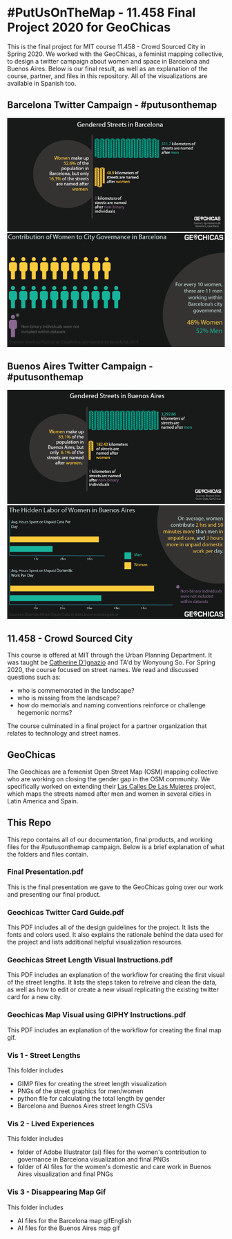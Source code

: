 # #PutUsOnTheMap - 11.458 Final Project 2020 for GeoChicas
This is the final project for MIT course 11.458 - Crowd Sourced City in Spring 2020. We worked with the GeoChicas, a feminist mapping collective, to design a twitter campaign about women and space in Barcelona and Buenos Aires. Below is our final result, as well as an explanation of the course, partner, and files in this repository. All of the visualizations are available in Spanish too.

## Barcelona Twitter Campaign - #putusonthemap
![Barcelona Street Length English](Final_Vis/Barcelona_English/1_barcelona_street_length_English.png)
![Barcelona Women in Government English](Final_Vis/Barcelona_English/2_governance_barcelona_english.png)

## Buenos Aires Twitter Campaign - #putusonthemap
![Buenos Aires Street Length English](Final_Vis/Buenos_Aires_English/1_Buenos_street_length_English.png)
![Buenos Aires Women Care Work English](Final_Vis/Buenos_Aires_English/2_care_Buenos_Aires_English.png)

## 11.458 - Crowd Sourced City
This course is offered at MIT through the Urban Planning Department. It was taught be [Catherine D'Ignazio](https://dusp.mit.edu/faculty/catherine-dignazio) and TA'd by Wonyoung So. For Spring 2020, the course focused on street names. We read and discussed questions such as:
* who is commemorated in the landscape?
* who is missing from the landscape?
* how do memorials and naming conventions reinforce or challenge hegemonic norms?

The course culminated in a final project for a partner organization that relates to technology and street names.

## GeoChicas
The Geochicas are a femenist Open Street Map (OSM) mapping collective who are working on closing the gender gap in the OSM community. We specifically worked on extending their [Las Calles De Las Mujeres](https://geochicasosm.github.io/lascallesdelasmujeres/) project, which maps the streets named after men and women in several cities in Latin America and Spain.

## This Repo
This repo contains all of our documentation, final products, and working files for the #putusonthemap campaign. Below is a brief explanation of what the folders and files contain.

### Final Presentation.pdf
This is the final presentation we gave to the GeoChicas going over our work and presenting our final product.

### Geochicas Twitter Card Guide.pdf
This PDF includes all of the design guidelines for the project. It lists the fonts and colors used. It also explains the rationale behind the data used for the project and lists additional helpful visualization resources.

### Geochicas Street Length Visual Instructions.pdf
This PDF includes an explanation of the workflow for creating the first visual of the street lengths. It lists the steps taken to retreive and clean the data, as well as how to edit or create a new visual replicating the existing twitter card for a new city.

### Geochicas Map Visual using GIPHY Instructions.pdf
This PDF includes an explanation of the workflow for creating the final map gif. 

### Vis 1 - Street Lengths
This folder includes 
- GIMP files for creating the street length visualization
- PNGs of the street graphics for men/women
- python file for calculating the total length by gender
- Barcelona and Buenos Aires street length CSVs

### Vis 2 - Lived Experiences
This folder includes
- folder of Adobe Illustrator (ai) files for the women's contribution to governance in Barcelona visualization and final PNGs
- folder of AI files for the women's domestic and care work in Buenos Aires visualization and final PNGs

### Vis 3 - Disappearing Map Gif
This folder includes
- AI files for the Barcelona map gifEnglish
- AI files for the Buenos Aires map gif



